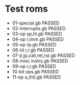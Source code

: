 
# Test roms

* 01-special.gb PASSED
* 02-interrupts.gb PASSED
* 03-op sp,hl.gb PASSED
* 04-op r,imm.gb PASSED
* 05-op rp.gb PASSED
* 06-ld r,r.gb PASSED
* 07-jr,jp,call,ret,rst.gb PASSED
* 08-misc instrs.gb PASSED
* 09-op r,r.gb PASSED
* 10-bit ops.gb PASSED
* 11-op a,(hl).gb PASSED
